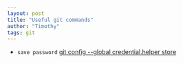 ```yaml
---
layout: post
title: "Useful git commands"
author: "Timothy"
tags: git
---
```


- `save password` [git config --global credential.helper store](https://stackoverflow.com/a/35942890)
